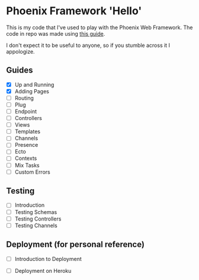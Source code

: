 # Phoenix Framework 'Hello'  
This is my code that I've used to play with the Phoenix Web Framework. The code in repo was made using [this guide](https://hexdocs.pm/phoenix/up_and_running.html#content).

I don't expect it to be useful to anyone, so if you stumble across it I appologize. 

## Guides
-  [x] Up and Running
-  [x] Adding Pages
-  [ ] Routing
-  [ ] Plug
-  [ ] Endpoint 
-  [ ] Controllers
-  [ ] Views
-  [ ] Templates
-  [ ] Channels
-  [ ] Presence
-  [ ] Ecto
-  [ ] Contexts
-  [ ] Mix Tasks
-  [ ] Custom Errors

## Testing
- [ ] Introduction
- [ ] Testing Schemas
- [ ] Testing Controllers
- [ ] Testing Channels

## Deployment (for personal reference)
- [ ] Introduction to Deployment
- [ ] Deployment on Heroku

